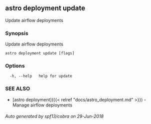## astro deployment update

Update airflow deployments

### Synopsis

Update airflow deployments

```
astro deployment update [flags]
```

### Options

```
  -h, --help   help for update
```

### SEE ALSO

* [astro deployment]({{< relref "docs/astro_deployment.md" >}})	 - Manage airflow deployments

###### Auto generated by spf13/cobra on 29-Jun-2018
